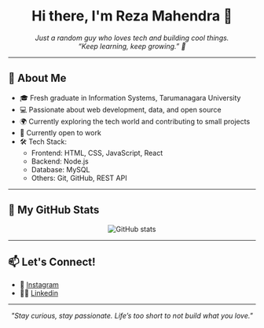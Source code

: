 <h1 align="center">Hi there, I'm Reza Mahendra 👋</h1>
<p align="center">
  <i>Just a random guy who loves tech and building cool things.</i><br>
  <i>“Keep learning, keep growing.” 🚀</i>
</p>

---

## 🧠 About Me

- 🎓 Fresh graduate in Information Systems, Tarumanagara University
- 💻 Passionate about web development, data, and open source
- 🌍 Currently exploring the tech world and contributing to small projects
- 🔭 Currently open to work
- 🛠️ Tech Stack:
  - Frontend: HTML, CSS, JavaScript, React
  - Backend: Node.js
  - Database: MySQL
  - Others: Git, GitHub, REST API

---

## 🧰 My GitHub Stats

<p align="center">
  <img src="https://github-readme-stats.vercel.app/api?username=systemattacked&show_icons=true&theme=radical" alt="GitHub stats" />
</p>

---

## 📫 Let's Connect!

- 📸 [Instagram](https://instagram.com/rezamhndra.q)
- 🧑‍🏭 [Linkedin](https://www.linkedin.com/in/rezamahendraa/)

---

<p align="center">
  <i>"Stay curious, stay passionate. Life’s too short to not build what you love."</i>
</p>
